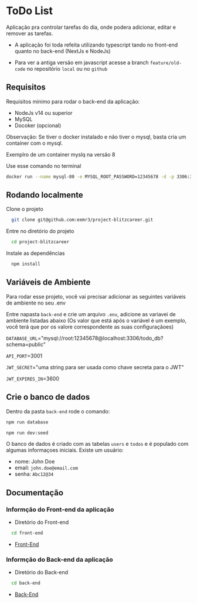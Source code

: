 # ToDo List

Aplicação pra controlar tarefas do dia, onde podera adicionar, editar e remover as tarefas.

- A aplicação foi toda refeita utilizando typescript tando no front-end quanto no back-end (NextJs e NodeJs)

- Para ver a antiga versão em javascript acesse a branch `feature/old-code` no repositório `local` ou no `github`

## Requisitos

Requisitos minimo para rodar o back-end da aplicação:

- NodeJs v14 ou superior
- MySQL
- Docoker (opcional)

Observação: Se tiver o docker instalado e não tiver o mysql, basta cria um container com o mysql.

Exemplro de um container myslq na versão 8

Use esse comando no terminal

```bash
docker run --name mysql-80 -e MYSQL_ROOT_PASSWORD=12345678 -d -p 3306:3306 mysql:8

```

## Rodando localmente

Clone o projeto

```bash
  git clone git@github.com:eemr3/project-blitzcareer.git
```

Entre no diretório do projeto

```bash
  cd project-blitzcareer
```

Instale as dependências

```bash
  npm install
```

## Variáveis de Ambiente

Para rodar esse projeto, você vai precisar adicionar as seguintes variáveis de ambiente no seu .env

Entre napasta `back-end` e crie um arquivo `.env`, adicione as variavei de ambiente listadas abaixo
(Os valor que está após o variável é um exemplo, você terá que por os valore correspondente as suas configuraçãoes)

`DATABASE_URL`="mysql://root:12345678@localhost:3306/todo_db?schema=public"

`API_PORT`=3001

`JWT_SECRET`="uma string para ser usada como chave secreta para o JWT"

`JWT_EXPIRES_IN`=3600

## Crie o banco de dados

Dentro da pasta `back-end` rode o comando:

```bash
npm run database
```

```bash
npm run dev:seed
```

O banco de dados é criado com as tabelas `users` e `todos` e é populado com algumas informaçoes iniciais.
Existe um usuário:

- nome: John Doe
- email: `john.doe@email.com`
- senha: `Abc12@34`

## Documentação

### Informção do Front-end da aplicação

- Diretório do Front-end

```bash
  cd front-end
```

- [Front-End](https://github.com/eemr3/project-blitzcareer/tree/main/front-end)

### Informção do Back-end da aplicação

- Diretório do Back-end

```bash
  cd back-end
```

- [Back-End](https://github.com/eemr3/project-blitzcareer/tree/main/back-end)

